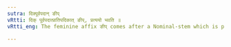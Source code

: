 ```yaml
---
sutra: दिक्पूर्वपदान् ङीप्
vRtti: दिक् पूर्वपदात्प्रातिपदिकात् ङीप्, प्रत्ययो भवति ॥
vRtti_eng: The feminine affix ङीप् comes after a Nominal-stem which is preceded by a word signifying direction.

---
```

